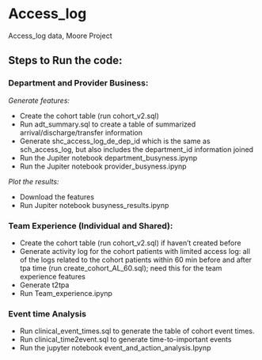 # Access_log
Access_log data, Moore Project

## Steps to Run the code:

### Department and Provider Business:

*Generate features:*
* Create the cohort table (run cohort_v2.sql)
* Run adt_summary.sql to create a table of summarized arrival/discharge/transfer information
* Generate shc_access_log_de_dep_id which is the same as sch_access_log, but also includes the department_id information joined
* Run the Jupiter notebook department_busyness.ipynp
* Run the Jupiter notebook provider_busyness.ipynp

*Plot the results:*
* Download the features
* Run Jupiter notebook busyness_results.ipynp

### Team Experience (Individual and Shared):
* Create the cohort table (run cohort_v2.sql) if haven’t created before
* Generate activity log for the cohort patients with limited access log: all of the logs related to the cohort patients within 60 min before and after tpa time (run create_cohort_AL_60.sql); need this for the team experience features 
* Generate t2tpa 
* Run Team_experience.ipynp

### Event time Analysis
* Run clinical_event_times.sql to generate the table of cohort event times.
* Run clinical_time2event.sql to generate time-to-important events
* Run the jupyter notebook event_and_action_analysis.Ipynp

